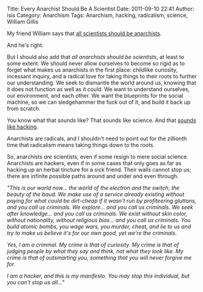 Title: Every Anarchist Should Be A Scientist
Date: 2011-09-10 22:41
Author: isis
Category: Anarchism
Tags: Anarchism, hacking, radicalism, science, William Gillis

My friend William says that [all scientists should be anarchists][].

And he's right.

But I should also add that *all anarchists should be scientists*, at
least to some extent. We should never allow ourselves to become so rigid
as to forget what makes us anarchists in the first place: childlike
curiosity, incessant inquiry, and a radical love for taking things to
their roots to further our understanding. We seek to dismantle the world
around us, knowing that it does not function as well as it could. We
want to understand ourselves, our environment, and each other. We want
the blueprints for the social machine, so we can sledgehammer the fuck
out of it, and build it back up from scratch.

You know what that sounds like? That sounds like science. And that
[sounds like hacking][].

Anarchists are radicals, and I shouldn't need to point out for the
zillionth time that radicalism means taking things down to the roots.

So, anarchists *are* scientists, even if some resign to mere social
science. Anarchists are hackers, even if in some cases that only goes as
far as hacking up an herbal tincture for a sick friend. Their walls
cannot stop us; there are infinite possible paths around and under and
even through.

*"This is our world now... the world of the electron and the switch, the
beauty of the baud. We make use of a service already existing without
paying for what could be dirt-cheap if it wasn't run by profiteering
gluttons, and you call us criminals. We explore... and you call us
criminals. We seek after knowledge... and you call us criminals. We
exist without skin color, without nationality, without religious bias...
and you call us criminals. You build atomic bombs, you wage wars, you
murder, cheat, and lie to us and try to make us believe it's for our own
good, yet we're the criminals.*

*Yes, I am a criminal. My crime is that of curiosity. My crime is that
of judging people by what they say and think, not what they look like.
My crime is that of outsmarting you, something that you will never
forgive me for.*

*I am a hacker, and this is my manifesto. You may stop this individual,
but you can't stop us all...*"

  [all scientists should be anarchists]: https://humaniterations.wordpress.com/2011/08/10/every-scientist-should-be-an-anarchist/
  [sounds like hacking]: http://www.mithral.com/~beberg/manifesto.html
